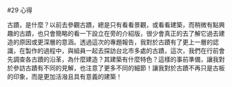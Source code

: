 #29 心得

古蹟，是什麼？以前去參觀古蹟，總是只有看看景觀，或看看建築，而稍微有點興趣的古蹟，也只會簡略的看一下設立在旁的介紹版，很少會真正的去了解它過去建造的原因或更深層的意涵。透過這次的專題報告，我對於古蹟有了更上一層的認識，在製作的過程中，與組員一起去探訪台北市多處的古蹟，這次，我們在行前會先調查各古蹟的沿革，為什麼建造？其建築有什麼特色？這樣的事前準備，讓我對於參訪古蹟有不同的見解，也注意了更多不同的細節！讓我對於古蹟不再只是古板的印象，而是更加活潑且具有意義的建築！